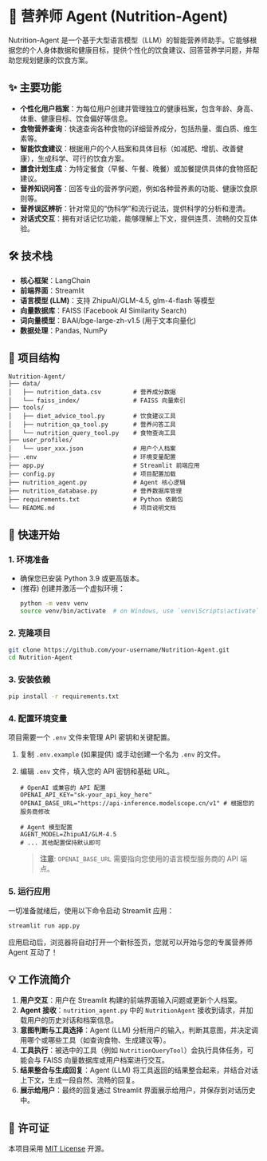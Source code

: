 # 🍎 营养师 Agent (Nutrition-Agent)

Nutrition-Agent 是一个基于大型语言模型（LLM）的智能营养师助手。它能够根据您的个人身体数据和健康目标，提供个性化的饮食建议、回答营养学问题，并帮助您规划健康的饮食方案。

## ✨ 主要功能

  * **个性化用户档案**：为每位用户创建并管理独立的健康档案，包含年龄、身高、体重、健康目标、饮食偏好等信息。
  * **食物营养查询**：快速查询各种食物的详细营养成分，包括热量、蛋白质、维生素等。
  * **智能饮食建议**：根据用户的个人档案和具体目标（如减肥、增肌、改善健康），生成科学、可行的饮食方案。
  * **膳食计划生成**：为特定餐食（早餐、午餐、晚餐）或加餐提供具体的食物搭配建议。
  * **营养知识问答**：回答专业的营养学问题，例如各种营养素的功能、健康饮食原则等。
  * **营养误区辨析**：针对常见的“伪科学”和流行说法，提供科学的分析和澄清。
  * **对话式交互**：拥有对话记忆功能，能够理解上下文，提供连贯、流畅的交互体验。

## 🛠️ 技术栈

  * **核心框架**：LangChain
  * **前端界面**：Streamlit
  * **语言模型 (LLM)**：支持 ZhipuAI/GLM-4.5, glm-4-flash 等模型
  * **向量数据库**：FAISS (Facebook AI Similarity Search)
  * **词向量模型**：BAAI/bge-large-zh-v1.5 (用于文本向量化)
  * **数据处理**：Pandas, NumPy

## 📂 项目结构

```
Nutrition-Agent/
├── data/
│   ├── nutrition_data.csv         # 营养成分数据
│   └── faiss_index/               # FAISS 向量索引
├── tools/
│   ├── diet_advice_tool.py        # 饮食建议工具
│   ├── nutrition_qa_tool.py       # 营养问答工具
│   └── nutrition_query_tool.py    # 食物查询工具
├── user_profiles/
│   └── user_xxx.json              # 用户个人档案
├── .env                           # 环境变量配置
├── app.py                         # Streamlit 前端应用
├── config.py                      # 项目配置加载
├── nutrition_agent.py             # Agent 核心逻辑
├── nutrition_database.py          # 营养数据库管理
├── requirements.txt               # Python 依赖包
└── README.md                      # 项目说明文档
```

## 🚀 快速开始

### 1\. 环境准备

  * 确保您已安装 Python 3.9 或更高版本。
  * (推荐) 创建并激活一个虚拟环境：
    ```bash
    python -m venv venv
    source venv/bin/activate  # on Windows, use `venv\Scripts\activate`
    ```

### 2\. 克隆项目

```bash
git clone https://github.com/your-username/Nutrition-Agent.git
cd Nutrition-Agent
```

### 3\. 安装依赖

```bash
pip install -r requirements.txt
```

### 4\. 配置环境变量

项目需要一个 `.env` 文件来管理 API 密钥和关键配置。

1.  复制 `.env.example` (如果提供) 或手动创建一个名为 `.env` 的文件。

2.  编辑 `.env` 文件，填入您的 API 密钥和基础 URL。

    ```dotenv
    # OpenAI 或兼容的 API 配置
    OPENAI_API_KEY="sk-your_api_key_here"
    OPENAI_BASE_URL="https://api-inference.modelscope.cn/v1" # 根据您的服务商修改

    # Agent 模型配置
    AGENT_MODEL=ZhipuAI/GLM-4.5
    # ... 其他配置保持默认即可
    ```

    > **注意**: `OPENAI_BASE_URL` 需要指向您使用的语言模型服务商的 API 端点。

### 5\. 运行应用

一切准备就绪后，使用以下命令启动 Streamlit 应用：

```bash
streamlit run app.py
```

应用启动后，浏览器将自动打开一个新标签页，您就可以开始与您的专属营养师 Agent 互动了！

## 💡 工作流简介

1.  **用户交互**：用户在 Streamlit 构建的前端界面输入问题或更新个人档案。
2.  **Agent 接收**：`nutrition_agent.py` 中的 `NutritionAgent` 接收到请求，并加载用户的历史对话和档案信息。
3.  **意图判断与工具选择**：Agent (LLM) 分析用户的输入，判断其意图，并决定调用哪个或哪些工具（如查询食物、生成建议等）。
4.  **工具执行**：被选中的工具（例如 `NutritionQueryTool`）会执行具体任务，可能会与 FAISS 向量数据库或用户档案进行交互。
5.  **结果整合与生成回复**：Agent (LLM) 将工具返回的结果整合起来，并结合对话上下文，生成一段自然、流畅的回复。
6.  **展示给用户**：最终的回复通过 Streamlit 界面展示给用户，并保存到对话历史中。

## 📜 许可证

本项目采用 [MIT License](https://opensource.org/licenses/MIT) 开源。
